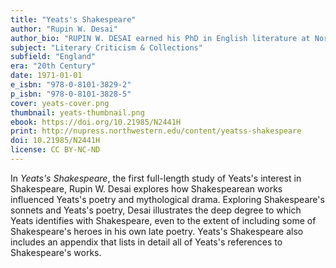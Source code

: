 ```yaml
---
title: "Yeats's Shakespeare"
author: "Rupin W. Desai"
author_bio: "RUPIN W. DESAI earned his PhD in English literature at Northwestern University, on a Fulbright scholarship. He returned to India where he became a professor of English at Delhi University and the founding editor of the journal Hamlet Studies."
subject: "Literary Criticism & Collections"
subfield: "England"
era: "20th Century"
date: 1971-01-01
e_isbn: "978-0-8101-3829-2"
p_isbn: "978-0-8101-3828-5"
cover: yeats-cover.png
thumbnail: yeats-thumbnail.png
ebook: https://doi.org/10.21985/N2441H
print: http://nupress.northwestern.edu/content/yeatss-shakespeare
doi: 10.21985/N2441H
license: CC BY-NC-ND
---
```

In _Yeats's Shakespeare_, the first full-length study of Yeats's interest in Shakespeare, Rupin W. Desai explores how Shakespearean works influenced Yeats's poetry and mythological drama. Exploring Shakespeare's sonnets and Yeats's poetry, Desai illustrates the deep degree to which Yeats identifies with Shakespeare, even to the extent of including some of Shakespeare's heroes in his own late poetry. Yeats's Shakespeare also includes an appendix that lists in detail all of Yeats's references to Shakespeare's works.
